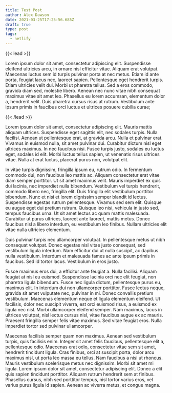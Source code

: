 ```yaml
---
title: Test Post
author: Alex Dawson
date: 2021-03-25T17:25:56.685Z
draft: true
type: post
tags:
  - netlify
---
```

{{< lead >}}

Lorem ipsum dolor sit amet, consectetur adipiscing elit. Suspendisse eleifend ultricies arcu, in ornare nisl efficitur vitae. Aliquam erat volutpat. Maecenas luctus sem id turpis pulvinar porta at nec metus. Etiam id ante porta, feugiat lacus nec, laoreet sapien. Pellentesque eget hendrerit turpis. Etiam ultricies velit dui. Morbi ut pharetra tellus. Sed a eros commodo, gravida diam sed, molestie libero. Aenean nec nunc vitae nibh consequat maximus vitae sit amet leo. Phasellus eu lorem accumsan, elementum dolor a, hendrerit velit. Duis pharetra cursus risus at rutrum. Vestibulum ante ipsum primis in faucibus orci luctus et ultrices posuere cubilia curae;

{{< /lead >}}

Lorem ipsum dolor sit amet, consectetur adipiscing elit. Mauris mattis aliquam ultrices. Suspendisse eget sagittis elit, nec sodales turpis. Nulla facilisi. Aenean ut pellentesque erat, at gravida arcu. Nulla et pulvinar erat. Vivamus in euismod nulla, sit amet pulvinar dui. Curabitur dictum nisl eget ultrices maximus. In nec faucibus nisi. Fusce turpis justo, sodales eu luctus eget, sodales id elit. Morbi luctus tellus sapien, ut venenatis risus ultrices vitae. Nulla at erat luctus, placerat purus non, volutpat elit.

In vitae turpis dignissim, fringilla ipsum eu, rutrum odio. In fermentum commodo dui, non faucibus leo mattis ac. Aliquam consectetur erat vitae diam semper porttitor. Ut sit amet maximus velit. Mauris imperdiet ex quis dui lacinia, nec imperdiet nulla bibendum. Vestibulum vel turpis hendrerit, commodo libero nec, fringilla elit. Duis fringilla elit vestibulum porttitor bibendum. Nunc et nisi et lorem dignissim semper blandit id lectus. Suspendisse egestas rutrum pellentesque. Vivamus sed sem elit. Quisque eu augue eget dui pretium rutrum. Quisque leo nisi, vehicula in justo sed, tempus faucibus urna. Ut sit amet lectus ac quam mattis malesuada. Curabitur ut purus ultrices, laoreet ante laoreet, mattis metus. Donec faucibus nisl a libero interdum, eu vestibulum leo finibus. Nullam ultricies elit vitae nulla ultricies elementum.

Duis pulvinar turpis nec ullamcorper volutpat. In pellentesque metus ut nibh consequat volutpat. Donec egestas nisl vitae justo consequat, sed vestibulum ligula interdum. Nam efficitur dui ut nulla suscipit, ac dapibus nulla vestibulum. Interdum et malesuada fames ac ante ipsum primis in faucibus. Sed id tortor lacus. Vestibulum in eros justo.

Fusce maximus eros dui, a efficitur ante feugiat a. Nulla facilisi. Aliquam feugiat at nisl eu euismod. Suspendisse lacinia orci nec elit feugiat, non pharetra ligula bibendum. Fusce nec ligula dictum, pellentesque purus eu, maximus elit. In interdum dui non ullamcorper porttitor. Fusce lectus neque, gravida sit amet vulputate nec, pulvinar in mi. Donec convallis pretium vestibulum. Maecenas elementum neque et ligula elementum eleifend. Ut facilisis, dolor nec suscipit viverra, est orci euismod risus, a euismod ex ligula nec nisl. Morbi ullamcorper eleifend semper. Nam maximus, lacus in ultrices volutpat, nisl lectus cursus nisl, vitae faucibus augue ex ac mauris. Praesent fringilla semper felis vitae maximus. Sed vitae feugiat eros. Nulla imperdiet tortor sed pulvinar ullamcorper.

Maecenas facilisis semper quam non maximus. Aenean sed vestibulum turpis, quis facilisis enim. Integer sit amet felis faucibus, pellentesque elit a, pellentesque odio. Maecenas erat odio, consectetur vitae sem sit amet, hendrerit tincidunt ligula. Cras finibus, orci at suscipit porta, dolor arcu maximus nisl, ut porta leo massa eu tellus. Nam faucibus a nisi ut rhoncus. Mauris vestibulum scelerisque metus nec dignissim. Morbi sit amet mi ligula. Lorem ipsum dolor sit amet, consectetur adipiscing elit. Donec a elit quis sapien tincidunt porttitor. Aliquam rutrum hendrerit sem at finibus. Phasellus cursus, nibh sed porttitor tempus, nisl tortor varius eros, vel varius purus ligula id sapien. Aenean ac viverra metus, et congue magna.
